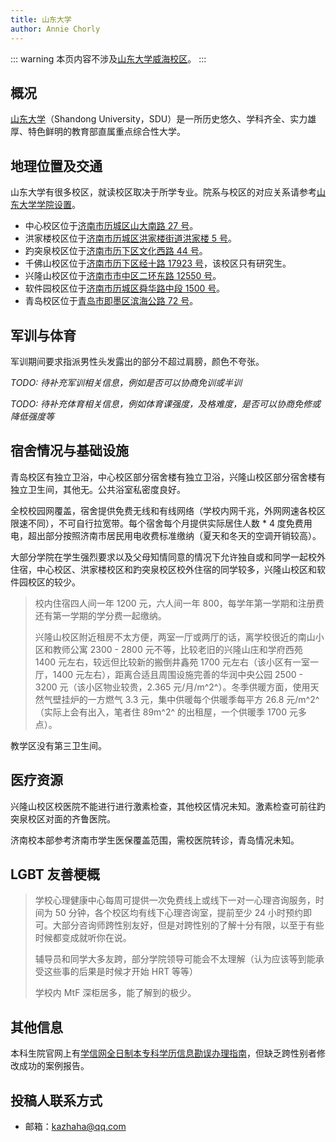 ```yaml
---
title: 山东大学
author: Annie Chorly
---
```


::: warning
本页内容不涉及[山东大学威海校区](https://www.wh.sdu.edu.cn)。
:::

## 概况

[山东大学](https://www.sdu.edu.cn)（Shandong University，SDU）是一所历史悠久、学科齐全、实力雄厚、特色鲜明的教育部直属重点综合性大学。

## 地理位置及交通

山东大学有很多校区，就读校区取决于所学专业。院系与校区的对应关系请参考[山东大学学院设置](https://www.sdu.edu.cn/jgsz/xysz.htm)。

- 中心校区位于[济南市历城区山大南路 27 号](https://amap.com/place/B021306Q3G)。
- 洪家楼校区位于[济南市历城区洪家楼街道洪家楼 5 号](https://amap.com/place/B021307UOJ)。
- 趵突泉校区位于[济南市历下区文化西路 44 号](https://amap.com/place/B021303HCJ)。
- 千佛山校区位于[济南市历下区经十路 17923 号](https://amap.com/place/B0FFL3GVIB)，该校区只有研究生。
- 兴隆山校区位于[济南市市中区二环东路 12550 号](https://amap.com/place/B02130U9NE)。
- 软件园校区位于[济南市历城区舜华路中段 1500 号](https://amap.com/place/B021301003)。
- 青岛校区位于[青岛市即墨区滨海公路 72 号](https://amap.com/place/B0FFGH0GP5)。

## 军训与体育

军训期间要求指派男性头发露出的部分不超过肩膀，颜色不夸张。

_TODO: 待补充军训相关信息，例如是否可以协商免训或半训_

_TODO: 待补充体育相关信息，例如体育课强度，及格难度，是否可以协商免修或降低强度等_

## 宿舍情况与基础设施

青岛校区有独立卫浴，中心校区部分宿舍楼有独立卫浴，兴隆山校区部分宿舍楼有独立卫生间，其他无。公共浴室私密度良好。

全校校园网覆盖，宿舍提供免费无线和有线网络（学校内网千兆，外网网速各校区限速不同），不可自行拉宽带。每个宿舍每个月提供实际居住人数 * 4 度免费用电，超出部分按照济南市居民用电收费标准缴纳（夏天和冬天的空调开销较高）。

大部分学院在学生强烈要求以及父母知情同意的情况下允许独自或和同学一起校外住宿，中心校区、洪家楼校区和趵突泉校区校外住宿的同学较多，兴隆山校区和软件园校区的较少。

> 校内住宿四人间一年 1200 元，六人间一年 800，每学年第一学期和注册费还有第一学期的学分费一起缴纳。
>
> 兴隆山校区附近租房不太方便，两室一厅或两厅的话，离学校很近的南山小区和教师公寓 2300 - 2800 元不等，比较老旧的兴隆山庄和学府西苑 1400 元左右，较远但比较新的搬倒井鑫苑 1700 元左右（该小区有一室一厅，1400 元左右），距离合适且周围设施完善的华润中央公园 2500 - 3200 元（该小区物业较贵，2.365 元/月/m^2^）。冬季供暖方面，使用天然气壁挂炉的一方燃气 3.3 元，集中供暖每个供暖季每平方 26.8 元/m^2^（实际上会有出入，笔者住 89m^2^ 的出租屋，一个供暖季 1700 元多点）。

教学区没有第三卫生间。

## 医疗资源

兴隆山校区校医院不能进行进行激素检查，其他校区情况未知。激素检查可前往趵突泉校区对面的齐鲁医院。

济南校本部参考济南市学生医保覆盖范围，需校医院转诊，青岛情况未知。

## LGBT 友善梗概

> 学校心理健康中心每周可提供一次免费线上或线下一对一心理咨询服务，时间为 50 分钟，各个校区均有线下心理咨询室，提前至少 24 小时预约即可。大部分咨询师跨性别友好，但是对跨性别的了解十分有限，以至于有些时候都变成就听你在说。
>
> 辅导员和同学大多友跨，部分学院领导可能会不太理解（认为应该等到能承受这些事的后果是时候才开始 HRT 等等）
>
> 学校内 MtF 深柜居多，能了解到的极少。

## 其他信息

本科生院官网上有[学信网全日制本专科学历信息勘误办理指南](https://www.bkjx.sdu.edu.cn/info/1309/33072.htm)，但缺乏跨性别者修改成功的案例报告。

## 投稿人联系方式

- 邮箱：<kazhaha@qq.com>
